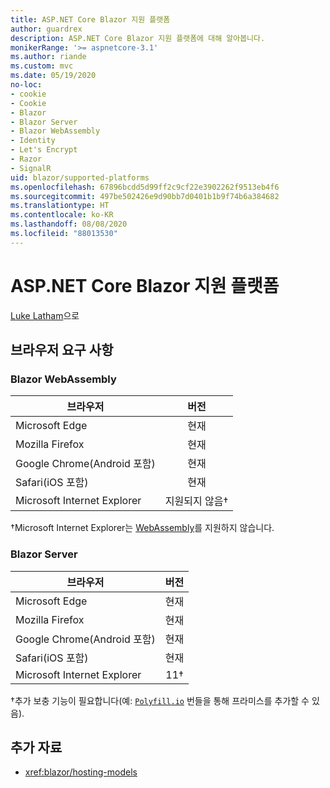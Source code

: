 ```yaml
---
title: ASP.NET Core Blazor 지원 플랫폼
author: guardrex
description: ASP.NET Core Blazor 지원 플랫폼에 대해 알아봅니다.
monikerRange: '>= aspnetcore-3.1'
ms.author: riande
ms.custom: mvc
ms.date: 05/19/2020
no-loc:
- cookie
- Cookie
- Blazor
- Blazor Server
- Blazor WebAssembly
- Identity
- Let's Encrypt
- Razor
- SignalR
uid: blazor/supported-platforms
ms.openlocfilehash: 67896bcdd5d99ff2c9cf22e3902262f9513eb4f6
ms.sourcegitcommit: 497be502426e9d90bb7d0401b1b9f74b6a384682
ms.translationtype: HT
ms.contentlocale: ko-KR
ms.lasthandoff: 08/08/2020
ms.locfileid: "88013530"
---
```

# <a name="aspnet-core-no-locblazor-supported-platforms"></a>ASP.NET Core Blazor 지원 플랫폼

[Luke Latham](https://github.com/guardrex)으로

## <a name="browser-requirements"></a>브라우저 요구 사항

### Blazor WebAssembly

| 브라우저                          | 버전               |
| -------------------------------- | :-------------------: |
| Microsoft Edge                   | 현재               |
| Mozilla Firefox                  | 현재               |
| Google Chrome(Android 포함) | 현재               |
| Safari(iOS 포함)            | 현재               |
| Microsoft Internet Explorer      | 지원되지 않음&dagger; |

&dagger;Microsoft Internet Explorer는 [WebAssembly](https://webassembly.org)를 지원하지 않습니다.

### Blazor Server

| 브라우저                          | 버전    |
| -------------------------------- | :--------: |
| Microsoft Edge                   | 현재    |
| Mozilla Firefox                  | 현재    |
| Google Chrome(Android 포함) | 현재    |
| Safari(iOS 포함)            | 현재    |
| Microsoft Internet Explorer      | 11&dagger; |

&dagger;추가 보충 기능이 필요합니다(예: [`Polyfill.io`](https://polyfill.io/v3/) 번들을 통해 프라미스를 추가할 수 있음).

## <a name="additional-resources"></a>추가 자료

* <xref:blazor/hosting-models>
